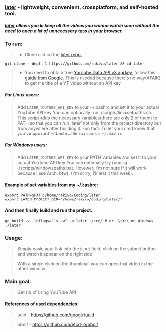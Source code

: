 ### [later](https://github.com/rakivo/later) - lightweight, convenient, crossplatform, and self-hosted tool.
##### [later](https://github.com/rakivo/later) allows you to keep all the videos you wanna watch soon without the need to open a lot of unnecessary tabs in your browser.

### To run:
> - Clone and cd the [later repo.](https://github.com/rakivo/later)
```shell
git clone --depth 1 https://github.com/rakivo/later && cd later
```
> - You need to obtain free [YouTube Data API v3 api key](https://developers.google.com/youtube/v3), follow this [guide from Google](https://developers.google.com/youtube/v3/getting-started). This is needed because there's no way(AFAIK) to get the title of a YT video without an API key

##### For Linux users:
> Add ```LATER_YOUTUBE_API_KEY``` to your ~/.bashrc and set it to your actual YouTube API key
> You can optionally run ./scripts/linuxsetpaths.sh. This script adds the necessary variables(there are only 2 of them) to PATH so that you can run 'later' not only from the project directory but from anywhere after building it. Fun fact: To let your cmd know that you've updated ~/.bashrc file run ```source ~/.bashrc```
##### For Windows users:
> Add ```LATER_YOUTUBE_API_KEY``` to your PATH variables and set it to your actual YouTube API key
> You can optionally try running ./scripts/windowspaths.bat. Hovewer, I'm not sure if it will work because I use Arch, btw). (I'm sorry, I'll test it this week).

#### Example of set variables from my ~/.bashrc:
```shell
export PATH=$PATH:/home/rakivo/Coding/later
export LATER_PROJECT_DIR="/home/rakivo/Coding/later/"
```

####  And then finally build and run the project:
```shell
go build -v -ldflags="-s -w" -o later ./src/ # or .\src\ on Windows
./later
```

### Usage:
> Simply paste your link into the input field, click on the submit button and watch it appear on the right side

> With a single click on the thumbnail you can open that video in the other window

### Main goal:
> Get rid of using YouTube API

#### References of used dependencies:
> uuid     - https://github.com/google/uuid

> bbolt    - https://github.com/etcd-io/bbolt
